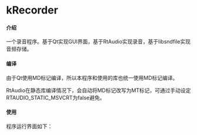 # kRecorder

#### 介绍
一个录音程序。基于Qt实现GUI界面，基于RtAudio实现录音，基于libsndfile实现音频存储。

#### 编译
由于Qt使用MD标记编译，所以本程序和使用的库也统一使用MD标记编译。

RtAudio在静态库编译情况下，会自动将MD标记改写为MT标记，可通过手动设定RTAUDIO_STATIC_MSVCRT为false避免。

#### 使用
程序运行界面如下：


